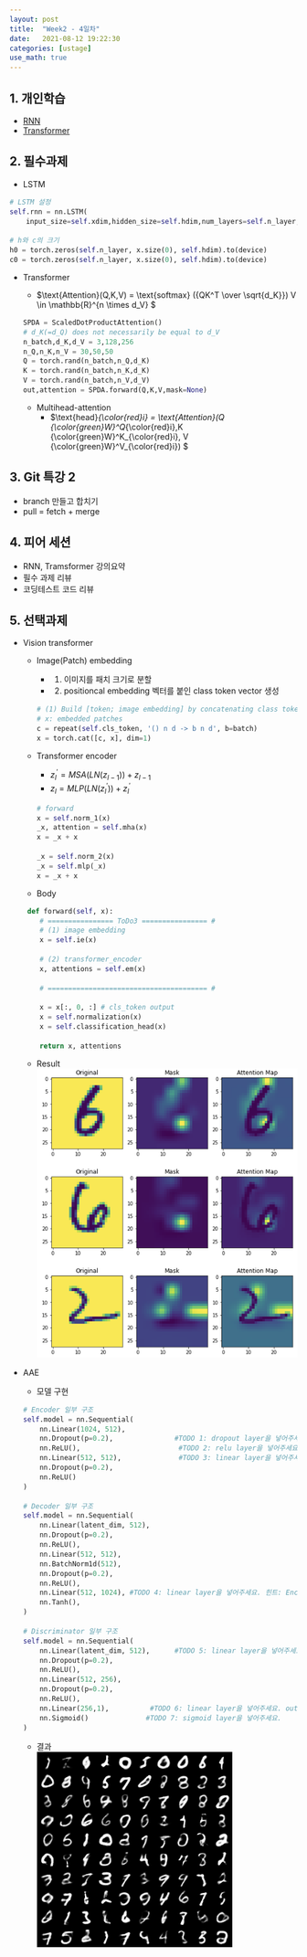 ```yaml
---
layout: post
title:  "Week2 - 4일차"
date:   2021-08-12 19:22:30
categories: [ustage]
use_math: true
---
```


## 1. 개인학습
* [RNN](https://kyunghyunlim.github.io/ml_ai/2021/08/12/rnn.html)
* [Transformer](https://kyunghyunlim.github.io/ml_ai/2021/08/12/transformer.html)
	
## 2. 필수과제
* LSTM  

```python
# LSTM 설정
self.rnn = nn.LSTM(
    input_size=self.xdim,hidden_size=self.hdim,num_layers=self.n_layer,batch_first=True)

# h와 c의 크기
h0 = torch.zeros(self.n_layer, x.size(0), self.hdim).to(device)
c0 = torch.zeros(self.n_layer, x.size(0), self.hdim).to(device)
```

* Transformer
    * $\text{Attention}(Q,K,V) = \text{softmax} ({QK^T \over \sqrt{d_K}}) V \in \mathbb{R}^{n \times d_V} $

    
    ```python
    SPDA = ScaledDotProductAttention()
    # d_K(=d_Q) does not necessarily be equal to d_V
    n_batch,d_K,d_V = 3,128,256 
    n_Q,n_K,n_V = 30,50,50
    Q = torch.rand(n_batch,n_Q,d_K)
    K = torch.rand(n_batch,n_K,d_K)
    V = torch.rand(n_batch,n_V,d_V)
    out,attention = SPDA.forward(Q,K,V,mask=None)
    ```

    * Multihead-attention
        * $\text{head}_{\color{red}i} = \text{Attention}(Q {\color{green}W}^Q_{\color{red}i},K {\color{green}W}^K_{\color{red}i}, V {\color{green}W}^V_{\color{red}i}) $

## 3. Git 특강 2
* branch 만들고 합치기
* pull = fetch + merge

## 4. 피어 세션
* RNN, Tramsformer 강의요약
* 필수 과제 리뷰
* 코딩테스트 코드 리뷰

## 5. 선택과제
* Vision transformer
    * Image(Patch) embedding
        * 1. 이미지를 패치 크기로 분할
        * 2. positioncal embedding 벡터를 붙인 class token vector 생성
        ```python
        # (1) Build [token; image embedding] by concatenating class token with image embedding
        # x: embedded patches
        c = repeat(self.cls_token, '() n d -> b n d', b=batch) 
        x = torch.cat([c, x], dim=1)
        ```
    
    * Transformer encoder
        * $z_l^' = MSA(LN(z_{l-1})) + z_{l-1}$
        * $z_l = MLP(LN(z_l^')) + z_l^'$  
        ```python
        # forward
        x = self.norm_1(x)
        _x, attention = self.mha(x)
        x = _x + x
        
        _x = self.norm_2(x)
        _x = self.mlp(_x)
        x = _x + x
        ```
    
    * Body  
    ```python
     def forward(self, x):
        # ================ ToDo3 ================ #
        # (1) image embedding
        x = self.ie(x)

        # (2) transformer_encoder
        x, attentions = self.em(x)

        # ======================================= #

        x = x[:, 0, :] # cls_token output
        x = self.normalization(x)
        x = self.classification_head(x)

        return x, attentions
    ```

    * Result  
    ![](/assets/image/ustage/w2_day4_1.PNG)

* AAE
    * 모델 구현  
    ```python
    # Encoder 일부 구조
    self.model = nn.Sequential(
        nn.Linear(1024, 512),
        nn.Dropout(p=0.2),               #TODO 1: dropout layer을 넣어주세요
        nn.ReLU(),                        #TODO 2: relu layer을 넣어주세요
        nn.Linear(512, 512),              #TODO 3: linear layer을 넣어주세요 
        nn.Dropout(p=0.2),
        nn.ReLU()
    )
    
    # Decoder 일부 구조
    self.model = nn.Sequential(
        nn.Linear(latent_dim, 512),
        nn.Dropout(p=0.2),
        nn.ReLU(),
        nn.Linear(512, 512),
        nn.BatchNorm1d(512),
        nn.Dropout(p=0.2),
        nn.ReLU(),
        nn.Linear(512, 1024), #TODO 4: linear layer을 넣어주세요. 힌트: Encoder의 첫번째 layer를 주목해주세요.
        nn.Tanh(),
    )
    
    # Discriminator 일부 구조
    self.model = nn.Sequential(
        nn.Linear(latent_dim, 512),      #TODO 5: linear layer을 넣어주세요. 힌트: Decoder의 첫번째 layer을 주목해주세요.
        nn.Dropout(p=0.2),
        nn.ReLU(),
        nn.Linear(512, 256),
        nn.Dropout(p=0.2),
        nn.ReLU(),
        nn.Linear(256,1),          #TODO 6: linear layer을 넣어주세요. output의 dimension은 1입니다.
        nn.Sigmoid()              #TODO 7: sigmoid layer을 넣어주세요.
    )
    ```

    * 결과  
    ![](/assets/image/ustage/w2_day4_2.PNG)